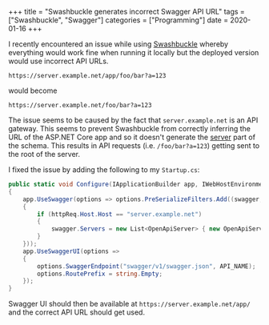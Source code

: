 +++
title = "Swashbuckle generates incorrect Swagger API URL"
tags = ["Swashbuckle", "Swagger"]
categories = ["Programming"]
date = 2020-01-16
+++

I recently encountered an issue while using
[Swashbuckle](https://github.com/domaindrivendev/Swashbuckle.AspNetCore)
whereby everything would work fine when running it locally but the
deployed version would use incorrect API URLs.

`https://server.example.net/app/foo/bar?a=123`

would become

`https://server.example.net/foo/bar?a=123`

The issue seems to be caused by the fact that `server.example.net` is an
API gateway. This seems to prevent Swashbuckle from correctly inferring
the URL of the ASP.NET Core app and so it doesn't generate the
[server](https://swagger.io/specification/#serverObject) part of the
schema. This results in API requests (i.e. `/foo/bar?a=123`) getting
sent to the root of the server.

I fixed the issue by adding the following to my `Startup.cs`:

```cs
public static void Configure(IApplicationBuilder app, IWebHostEnvironment env)
{
    app.UseSwagger(options => options.PreSerializeFilters.Add((swagger, httpReq) =>
    {
        if (httpReq.Host.Host == "server.example.net")
        {
            swagger.Servers = new List<OpenApiServer> { new OpenApiServer { Url = "/app" } };
        }
    }));
    app.UseSwaggerUI(options =>
    {
        options.SwaggerEndpoint("swagger/v1/swagger.json", API_NAME);
        options.RoutePrefix = string.Empty;
    });
}
```

Swagger UI should then be available at `https://server.example.net/app/` and the
correct API URL should get used.
